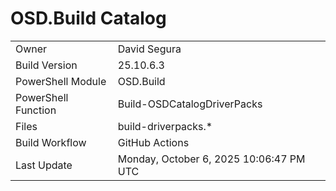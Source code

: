 ﻿# OSD.Build Catalog

| | |
|-|-|
| Owner | David Segura |
| Build Version | 25.10.6.3 |
| PowerShell Module | OSD.Build |
| PowerShell Function | Build-OSDCatalogDriverPacks |
| Files | build-driverpacks.* |
| Build Workflow | GitHub Actions |
| Last Update | Monday, October 6, 2025 10:06:47 PM UTC |
